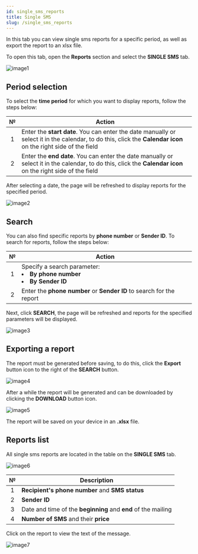 ```yaml
---
id: single_sms_reports
title: Single SMS
slug: /single_sms_reports
---
```


In this tab you can view single sms reports for a specific period, as well as export the report to an xlsx file.

To open this tab, open the **Reports** section and select the **SINGLE SMS** tab.

![image1](/img/instruction/sms/reports/single_sms_reports/image1.png)

## Period selection

To select the **time period** for which you want to display reports, follow the steps below:

|  №  | Action |
| :-: | ------ |
| 1 | Enter the **start date**. You can enter the date manually or select it in the calendar, to do this, click the **Calendar icon** on the right side of the field |
| 2 | Enter the **end date**. You can enter the date manually or select it in the calendar, to do this, click the **Calendar icon** on the right side of the field |

After selecting a date, the page will be refreshed to display reports for the specified period.

![image2](/img/instruction/sms/reports/single_sms_reports/image2.png)

## Search

You can also find specific reports by **phone number** or **Sender ID**. To search for reports, follow the steps below:

|  №  | Action |
| :-: | ------ |
| 1 | Specify a search parameter: <li>**By phone number**</li> <li>**By Sender ID**</li> |
| 2 | Enter the **phone number** or **Sender ID** to search for the report |

Next, click **SEARCH**, the page will be refreshed and reports for the specified parameters will be displayed.

![image3](/img/instruction/sms/reports/single_sms_reports/image3.png)

## Exporting a report

The report must be generated before saving, to do this, click the **Export** button icon to the right of the **SEARCH** button.

![image4](/img/instruction/sms/reports/single_sms_reports/image4.png)

After a while the report will be generated and can be downloaded by clicking the **DOWNLOAD** button icon.

![image5](/img/instruction/sms/reports/single_sms_reports/image5.png)

The report will be saved on your device in an **.xlsx** file.

## Reports list

All single sms reports are located in the table on the **SINGLE SMS** tab.

![image6](/img/instruction/sms/reports/single_sms_reports/image6.png)

|  №  | Description |
| :-: | ----------- |
| 1 | **Recipient's phone number** and **SMS status** |
| 2 | **Sender ID** |
| 3 | Date and time of the **beginning** and **end** of the mailing |
| 4 | **Number of SMS** and their **price** |

Click on the report to view the text of the message.

![image7](/img/instruction/sms/reports/single_sms_reports/image7.png)
